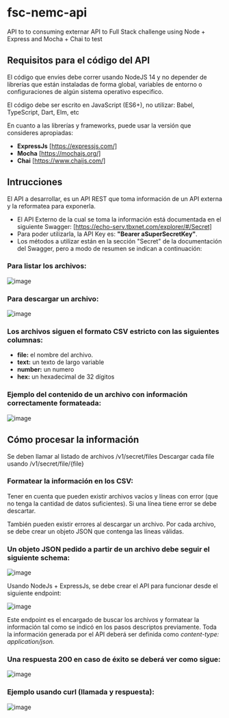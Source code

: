 # fsc-nemc-api
API to to consuming externar API to Full Stack challenge using Node + Express and Mocha + Chai to test


## Requisitos para el código del API

El código que envíes debe correr usando NodeJS 14 y no depender de librerías que están instaladas de forma global, variables de
entorno o configuraciones de algún sistema operativo especifico.

El código debe ser escrito en JavaScript (ES6+), no utilizar: Babel, TypeScript, Dart, Elm, etc

En cuanto a las librerías y frameworks, puede usar la versión que consideres apropiadas:

- **ExpressJs** [https://expressjs.com/]
- **Mocha** [https://mochajs.org/]
- **Chai** [https://www.chaijs.com/]


## Intrucciones

El API a desarrollar, es un API REST que toma información de un API externa y la reformatea para exponerla.

- El API Externo de la cual se toma la información está documentada en el siguiente Swagger: [https://echo-serv.tbxnet.com/explorer/#/Secret]
- Para poder utilizarla, la API Key es: **"Bearer aSuperSecretKey"**.
- Los métodos a utilizar están en la sección "Secret" de la documentación del Swagger, pero a modo de resumen se indican a continuación:

### Para listar los archivos:

![image](https://user-images.githubusercontent.com/9141370/170843865-59d6770c-053d-4a41-8f5b-1991177318c6.png)

### Para descargar un archivo:

![image](https://user-images.githubusercontent.com/9141370/170843869-d4cf432f-e0b9-4244-bad3-d7540d7c0f0a.png)

### Los archivos siguen el formato CSV estricto con las siguientes columnas:

- **file:** el nombre del archivo.
- **text:** un texto de largo variable
- **number:** un numero
- **hex:** un hexadecimal de 32 dígitos

### Ejemplo del contenido de un archivo con información correctamente formateada:

![image](https://user-images.githubusercontent.com/9141370/170843905-9f4ed968-9e07-4f3e-acd6-ff2e05e37ad4.png)


## Cómo procesar la información

Se deben llamar al listado de archivos /v1/secret/files
Descargar cada file usando /v1/secret/file/{file}

### Formatear la información en los CSV:

Tener en cuenta que pueden existir archivos vacíos y líneas con error (que no tenga la cantidad de datos suficientes).
Si una línea tiene error se debe descartar.

También pueden existir errores al descargar un archivo.
Por cada archivo, se debe crear un objeto JSON que contenga las líneas válidas.

### Un objeto JSON pedido a partir de un archivo debe seguir el siguiente schema:

![image](https://user-images.githubusercontent.com/9141370/170844006-8e7f0020-dcad-47eb-8148-6ee86140aee3.png)

Usando NodeJs + ExpressJs, se debe crear el API para funcionar desde el siguiente endpoint:

![image](https://user-images.githubusercontent.com/9141370/170844027-604337c9-0b21-45ca-ba32-289607fec3cd.png)

Este endpoint es el encargado de buscar los archivos y formatear la información tal como se indicó en los pasos descriptos previamente.
Toda la información generada por el API deberá ser definida como *content-type: application/json.*

### Una respuesta 200 en caso de éxito se deberá ver como sigue:

![image](https://user-images.githubusercontent.com/9141370/170844059-6654a0ea-0097-4a53-953d-6410637a2da4.png)

### Ejemplo usando curl (llamada y respuesta):

![image](https://user-images.githubusercontent.com/9141370/170844072-69e2d4dd-de19-4fbd-887a-bf52045f66a7.png)

